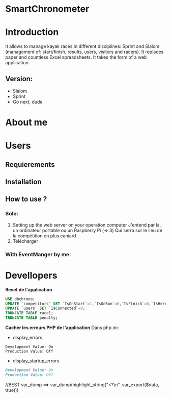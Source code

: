 # SmartChronometer

# Introduction
It allows to manage kayak races in different disciplines: Sprint and Slalom
(management of: start/finish, results, users, visitors and racers).
It replaces paper and countless Excel spreadsheets.
It takes the form of a web application.
## Version:
 - Slalom
 - Sprint
 - Go next, dude

# About me

# Users
## Requierements
## Installation
## How to use ?
### Solo:
 1. Setting up the web server on your operation computer
 J'entend par là, un ordinateur portable ou un Raspberry Pi (=> 3)
 Qui serra sur le lieu de la compétition en plus caniard
 2. Télécharger
### With EventManger by me:

# Devellopers
**Reset de l'application**
``` sql
USE dbchrono;
UPDATE `competitors` SET `IsOnStart`=1,`IsOnRun`=0,`IsFinish`=0,`IsHere`=1;
UPDATE `users` SET `IsConnected`=0;
TRUNCATE TABLE race1;
TRUNCATE TABLE penalty;
```
**Cacher les erreurs PHP de l'application**
Dans php.ini:
- display_errors
```
Development Value: On
Production Value: Off
```
- display_startup_errors
``` md
Development Value: On
Production Value: Off
```

//BEST var_dump ==>
var_dump(highlight_string("<?\n". var_export($data, true)))
